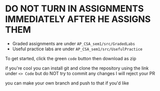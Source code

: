 # DO NOT TURN IN ASSIGNMENTS IMMEDIATELY AFTER HE ASSIGNS THEM

- Graded assignments are under `AP_CSA_sem1/src/GradedLabs`
- Useful practice labs are under `AP_CSA_sem1/src/UsefulPractice`

To get started, click the green `code` button then download as zip

if you're cool you can install git and clone the repository using the link under `<> Code` but do NOT try to commit any changes I will reject your PR

you can make your own branch and push to that if you'd like